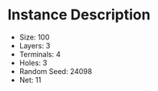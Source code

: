 # Instance Description

* Size: 100
* Layers: 3
* Terminals: 4
* Holes: 3
* Random Seed: 24098
* Net: 11
